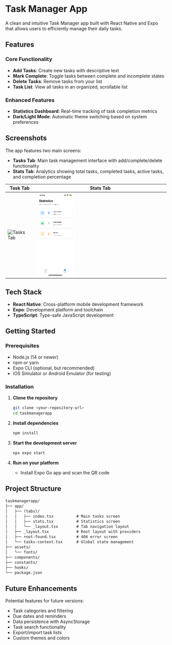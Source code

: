 # Task Manager App

A clean and intuitive Task Manager app built with React Native and Expo that allows users to efficiently manage their daily tasks.

## Features

### Core Functionality
- **Add Tasks**: Create new tasks with descriptive text
- **Mark Complete**: Toggle tasks between complete and incomplete states
- **Delete Tasks**: Remove tasks from your list
- **Task List**: View all tasks in an organized, scrollable list

### Enhanced Features
- **Statistics Dashboard**: Real-time tracking of task completion metrics
- **Dark/Light Mode**: Automatic theme switching based on system preferences

## Screenshots

The app features two main screens:
- **Tasks Tab**: Main task management interface with add/complete/delete functionality
- **Stats Tab**: Analytics showing total tasks, completed tasks, active tasks, and completion percentage

| Task Tab | Stats Tab |
|------------|-----------|
| <img src="./screenshots/tasks_tab.png" alt="Tasks Tab" width="30%"> | <img src="./screenshots/stats_tab.png" alt="Stats Tab" width="30%"> |

## Tech Stack

- **React Native**: Cross-platform mobile development framework
- **Expo**: Development platform and toolchain
- **TypeScript**: Type-safe JavaScript development

## Getting Started

### Prerequisites
- Node.js (14 or newer)
- npm or yarn
- Expo CLI (optional, but recommended)
- iOS Simulator or Android Emulator (for testing)

### Installation

1. **Clone the repository**
   ```bash
   git clone <your-repository-url>
   cd taskmanagerapp
   ```

2. **Install dependencies**
   ```bash
   npm install
   ```

3. **Start the development server**
   ```bash
   npx expo start
   ```

4. **Run on your platform**
   - Install Expo Go app and scan the QR code

## Project Structure

```
taskmanagerapp/
├── app/
│   ├── (tabs)/
│   │   ├── index.tsx          # Main tasks screen
│   │   ├── stats.tsx          # Statistics screen
│   │   └── _layout.tsx        # Tab navigation layout
│   ├── _layout.tsx            # Root layout with providers
│   ├── +not-found.tsx         # 404 error screen
│   └── tasks-context.tsx      # Global state management
├── assets/
│   └── fonts/
├── components/
├── constants/
├── hooks/
└── package.json
```

## Future Enhancements

Potential features for future versions:
- Task categories and filtering
- Due dates and reminders
- Data persistence with AsyncStorage
- Task search functionality
- Export/import task lists
- Custom themes and colors

